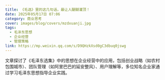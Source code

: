 ```yaml
---
title: 《毛选》里的这几句话，最让人醍醐灌顶！
date: 2025年05月17日 07:06
category: 商业思考
cover: images/blog/covers/mzdxuanji.jpg
tags:
  - 毛泽东思想
  - 企业经营
  - 管理策略
link: https://mp.weixin.qq.com/s/D9QHzkXsd0gC3dbuq0jswg
---
```

文章探讨了《毛泽东选集》中的思想在企业经营中的应用，包括创业战略（如农村包围城市）、团队管理（如阿里巴巴的延安整风）、用户理解等，多位知名企业家通过学习毛泽东思想指导企业实践。